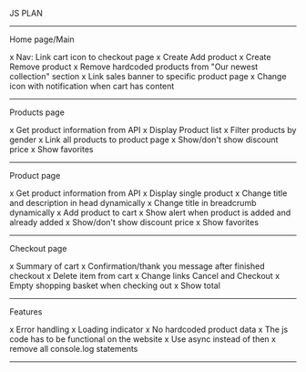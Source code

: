 JS PLAN

---

Home page/Main

x Nav: Link cart icon to checkout page
x Create Add product
x Create Remove product
x Remove hardcoded products from "Our newest collection" section
x Link sales banner to specific product page
x Change icon with notification when cart has content

---

Products page

x Get product information from API
x Display Product list
x Filter products by gender
x Link all products to product page
x Show/don't show discount price
x Show favorites

---

Product page

x Get product information from API
x Display single product
x Change title and description in head dynamically
x Change title in breadcrumb dynamically
x Add product to cart
x Show alert when product is added and already added
x Show/don't show discount price
x Show favorites

---

Checkout page

x Summary of cart
x Confirmation/thank you message after finished checkout
x Delete item from cart
x Change links Cancel and Checkout
x Empty shopping basket when checking out
x Show total

---

Features

x Error handling
x Loading indicator
x No hardcoded product data
x The js code has to be functional on the website
x Use async instead of then
x remove all console.log statements

---
